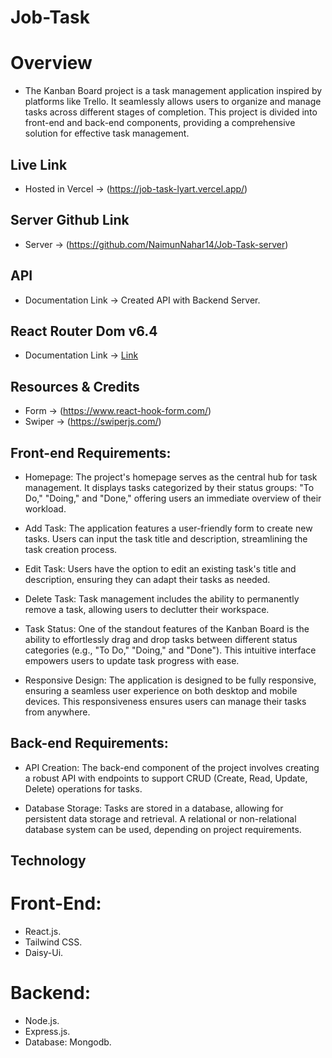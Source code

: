 # Job-Task

# Overview 

* The Kanban Board project is a task management application inspired by platforms like Trello. It seamlessly allows users to organize and manage tasks across different stages of completion. This project is divided into front-end and back-end components, providing a comprehensive solution for effective task management.

## Live Link

* Hosted in Vercel -> (https://job-task-lyart.vercel.app/)

## Server Github Link
 * Server -> (https://github.com/NaimunNahar14/Job-Task-server)

## API 

* Documentation Link -> Created API with Backend Server.

## React Router Dom v6.4 

* Documentation Link -> [Link](https://reactrouter.com/en/main/start/overview)

## Resources & Credits

* Form -> (https://www.react-hook-form.com/)
* Swiper -> (https://swiperjs.com/)

## Front-end Requirements:

* Homepage: The project's homepage serves as the central hub for task management. It displays tasks categorized by their status groups: "To Do," "Doing," and "Done," offering users an immediate overview of their workload.

* Add Task: The application features a user-friendly form to create new tasks. Users can input the task title and description, streamlining the task creation process.

* Edit Task: Users have the option to edit an existing task's title and description, ensuring they can adapt their tasks as needed.

* Delete Task: Task management includes the ability to permanently remove a task, allowing users to declutter their workspace.

* Task Status: One of the standout features of the Kanban Board is the ability to effortlessly drag and drop tasks between different status categories (e.g., "To Do," "Doing," and "Done"). This intuitive interface empowers users to update task progress with ease.

* Responsive Design: The application is designed to be fully responsive, ensuring a seamless user experience on both desktop and mobile devices. This responsiveness ensures users can manage their tasks from anywhere.

## Back-end Requirements:

* API Creation: The back-end component of the project involves creating a robust API with endpoints to support CRUD (Create, Read, Update, Delete) operations for tasks.

* Database Storage: Tasks are stored in a database, allowing for persistent data storage and retrieval. A relational or non-relational database system can be used, depending on project requirements.

## Technology
# Front-End:
* React.js.
* Tailwind CSS.
* Daisy-Ui.
# Backend:
* Node.js.
* Express.js.
* Database: Mongodb.

